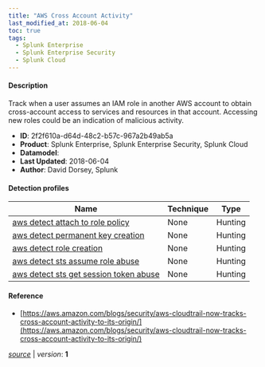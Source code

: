 ```yaml
---
title: "AWS Cross Account Activity"
last_modified_at: 2018-06-04
toc: true
tags:
  - Splunk Enterprise
  - Splunk Enterprise Security
  - Splunk Cloud
---
```


#### Description

Track when a user assumes an IAM role in another AWS account to obtain cross-account access to services and resources in that account. Accessing new roles could be an indication of malicious activity.

- **ID**: 2f2f610a-d64d-48c2-b57c-967a2b49ab5a
- **Product**: Splunk Enterprise, Splunk Enterprise Security, Splunk Cloud
- **Datamodel**: 
- **Last Updated**: 2018-06-04
- **Author**: David Dorsey, Splunk

#### Detection profiles

| Name        | Technique   | Type         |
| ----------- | ----------- |--------------|
| [aws detect attach to role policy](/cloud/aws_detect_attach_to_role_policy/) | None | Hunting |
| [aws detect permanent key creation](/cloud/aws_detect_permanent_key_creation/) | None | Hunting |
| [aws detect role creation](/cloud/aws_detect_role_creation/) | None | Hunting |
| [aws detect sts assume role abuse](/cloud/aws_detect_sts_assume_role_abuse/) | None | Hunting |
| [aws detect sts get session token abuse](/cloud/aws_detect_sts_get_session_token_abuse/) | None | Hunting |

#### Reference

* [https://aws.amazon.com/blogs/security/aws-cloudtrail-now-tracks-cross-account-activity-to-its-origin/](https://aws.amazon.com/blogs/security/aws-cloudtrail-now-tracks-cross-account-activity-to-its-origin/)



[_source_](https://github.com/splunk/security_content/tree/develop/stories/aws_cross_account_activity.yml) | _version_: **1**